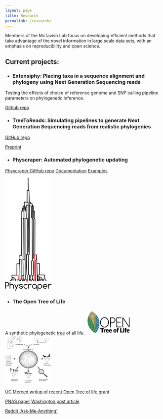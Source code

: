 ```yaml
---
layout: page
title: Research
permalink: /research/
---
```


Members of the McTavish Lab focus on developing efficient methods that take advantage
of the novel information in large scale data sets, with an emphasis on reproducibility and open science.

## Current projects:



* ### Extensiphy: Placing taxa in a sequence alignment and phylogeny using Next Generation Sequencing reads

Testing the effects of choice of reference genome and SNP calling pipeline parameters on phylogenetic inference.

[Github repo](https://github.com/McTavishLab/extensiphy)


* ### TreeToReads: Simulating pipelines to generate Next Generation Sequencing reads from realistic phylogenies

[GitHub repo](https://github.com/snacktavish/TreeToReads)

[Preprint](http://biorxiv.org/content/biorxiv/early/2016/01/22/037655.full.pdf)




* ### Physcraper: Automated phylogenetic updating

[Physcraper GitHub repo](https://github.com/snacktavish/Physcraper)
[Documentation](https://physcraper.readthedocs.io/en/latest/)
[Examples](https://mctavishlab.github.io/physcraperex/)

<img src="/assets/physcraper.png" alt="Drawing" style="width: 150px;"/>


* ### The Open Tree of Life
A synthetic phylogenetic [tree](https://tree.opentreeoflife.org) of all life.
<img src="/assets/OpenTree-final.png" alt="Drawing" style="width: 150px;"/>
<img src="/assets/bioessayfig.png" alt="Drawing" style="width: 150px;"/>

[UC Merced writup of recent Open Tree of life grant](https://news.ucmerced.edu/news/2018/nsf-grant-helps-professor-connect-evolutionary-dots-along-open-tree-life)

[PNAS paper](http://www.pnas.org/content/112/41/12764.abstract)
[Washington post article](https://www.washingtonpost.com/news/speaking-of-science/wp/2015/09/21/this-new-complete-tree-of-life-shows-how-2-3-million-species-are-related/)

[Reddit 'Ask-Me-Anything'](https://www.reddit.com/r/askscience/comments/3lxde9/askscience_ama_series_we_are_dr_karen_cranston)
